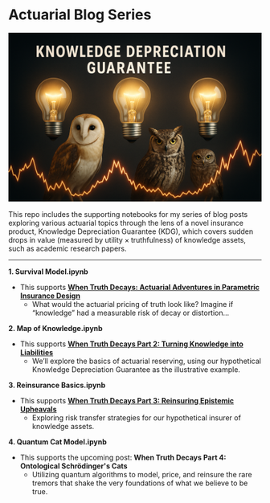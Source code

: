 # Actuarial Blog Series

![image](images/kdg_ad.png)

This repo includes the supporting notebooks for my series of blog posts exploring various actuarial topics through the lens of a novel insurance product, Knowledge Depreciation Guarantee (KDG), which covers sudden drops in value (measured by $\text{utility} \times \text{truthfulness}$) of knowledge assets, such as academic research papers.

---

**1. Survival Model.ipynb**
   - This supports [**When Truth Decays: Actuarial Adventures in Parametric Insurance Design**](https://medium.com/@alexfiliakov/when-truth-decays-actuarial-adventures-in-parametric-insurance-design-0e30f1d7a9d1)
     - What would the actuarial pricing of truth look like? Imagine if “knowledge” had a measurable risk of decay or distortion…

**2. Map of Knowledge.ipynb**
   - This supports [**When Truth Decays Part 2: Turning Knowledge into Liabilities**](https://medium.com/@alexfiliakov/when-truth-decays-part-2-turning-knowledge-into-liabilities-041e5e509e93)
     - We’ll explore the basics of actuarial reserving, using our hypothetical Knowledge Depreciation Guarantee as the illustrative example.

**3. Reinsurance Basics.ipynb**
   - This supports [**When Truth Decays Part 3: Reinsuring Epistemic Upheavals**](https://medium.com/@alexfiliakov/when-truth-decays-part-3-reinsuring-epistemic-upheavals-467243e8246c)
     - Exploring risk transfer strategies for our hypothetical insurer of knowledge assets.

**4. Quantum Cat Model.ipynb**
   - This supports the upcoming post: **When Truth Decays Part 4: Ontological Schrödinger's Cats**
     - Utilizing quantum algorithms to model, price, and reinsure the rare tremors that shake the very foundations of what we believe to be true.
